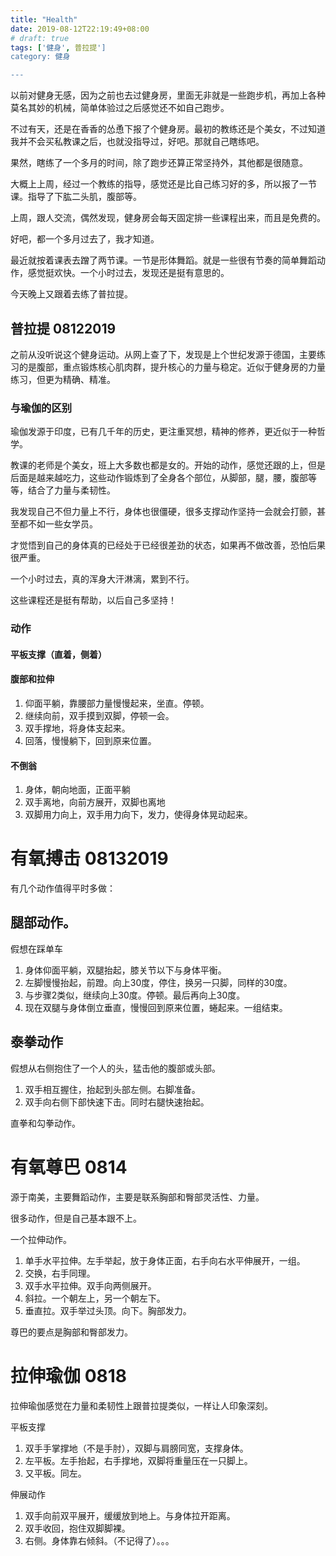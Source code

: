 ```yaml
---
title: "Health"
date: 2019-08-12T22:19:49+08:00
# draft: true
tags: ['健身', 普拉提']
category: 健身

---
```


以前对健身无感，因为之前也去过健身房，里面无非就是一些跑步机，再加上各种莫名其妙的机械，简单体验过之后感觉还不如自己跑步。

不过有天，还是在香香的怂恿下报了个健身房。最初的教练还是个美女，不过知道我并不会买私教课之后，也就没指导过，好吧。那就自己瞎练吧。

果然，瞎练了一个多月的时间，除了跑步还算正常坚持外，其他都是很随意。

大概上上周，经过一个教练的指导，感觉还是比自己练习好的多，所以报了一节课。指导了下肱二头肌，腹部等。

上周，跟人交流，偶然发现，健身房会每天固定排一些课程出来，而且是免费的。

好吧，都一个多月过去了，我才知道。



最近就按着课表去蹭了两节课。一节是形体舞蹈。就是一些很有节奏的简单舞蹈动作，感觉挺欢快。一个小时过去，发现还是挺有意思的。

今天晚上又跟着去练了普拉提。

## 普拉提 08122019

之前从没听说这个健身运动。从网上查了下，发现是上个世纪发源于德国，主要练习的是腹部，重点锻炼核心肌肉群，提升核心的力量与稳定。近似于健身房的力量练习，但更为精确、精准。

### 与瑜伽的区别

瑜伽发源于印度，已有几千年的历史，更注重冥想，精神的修养，更近似于一种哲学。



教课的老师是个美女，班上大多数也都是女的。开始的动作，感觉还跟的上，但是后面是越来越吃力，这些动作锻炼到了全身各个部位，从脚部，腿，腰，腹部等等，结合了力量与柔韧性。

我发现自己不但力量上不行，身体也很僵硬，很多支撑动作坚持一会就会打颤，甚至都不如一些女学员。

才觉悟到自己的身体真的已经处于已经很差劲的状态，如果再不做改善，恐怕后果很严重。

一个小时过去，真的浑身大汗淋漓，累到不行。

这些课程还是挺有帮助，以后自己多坚持！

### 动作

#### 平板支撑（直着，侧着）

#### 腹部和拉伸

1. 仰面平躺，靠腰部力量慢慢起来，坐直。停顿。
2. 继续向前，双手摸到双脚，停顿一会。
3. 双手撑地，将身体支起来。
4. 回落，慢慢躺下，回到原来位置。

#### 不倒翁

1. 身体，朝向地面，正面平躺
2. 双手离地，向前方展开，双脚也离地
3. 双脚用力向上，双手用力向下，发力，使得身体晃动起来。

####

# 有氧搏击 08132019

有几个动作值得平时多做：

## 腿部动作。

假想在踩单车

1. 身体仰面平躺，双腿抬起，膝关节以下与身体平衡。
2. 左脚慢慢抬起，前蹬。向上30度，停住，换另一只脚，同样的30度。
3. 与步骤2类似，继续向上30度。停顿。最后再向上30度。
4. 现在双腿与身体倒立垂直，慢慢回到原来位置，蜷起来。一组结束。



## 泰拳动作

假想从右侧抱住了一个人的头，猛击他的腹部或头部。

1. 双手相互握住，抬起到头部左侧。右脚准备。
2. 双手向右侧下部快速下击。同时右腿快速抬起。



直拳和勾拳动作。



# 有氧尊巴 0814

源于南美，主要舞蹈动作，主要是联系胸部和臀部灵活性、力量。

很多动作，但是自己基本跟不上。

一个拉伸动作。

1. 单手水平拉伸。左手举起，放于身体正面，右手向右水平伸展开，一组。
2. 交换，右手同理。
3. 双手水平拉伸。双手向两侧展开。
4. 斜拉。一个朝左上，另一个朝左下。
5. 垂直拉。双手举过头顶。向下。胸部发力。



尊巴的要点是胸部和臀部发力。



# 拉伸瑜伽 0818

拉伸瑜伽感觉在力量和柔韧性上跟普拉提类似，一样让人印象深刻。

平板支撑

1. 双手手掌撑地（不是手肘），双脚与肩膀同宽，支撑身体。
2. 左平板。左手抬起，右手撑地，双脚将重量压在一只脚上。
3. 又平板。同左。

伸展动作

1. 双手向前双平展开，缓缓放到地上。与身体拉开距离。
2. 双手收回，抱住双脚脚裸。
3. 右侧。身体靠右倾斜。（不记得了）。。。
